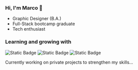 ### Hi, I'm Marco 👋

* Graphic Designer (B.A.)  
* Full-Stack bootcamp graduate  
* Tech enthusiast

### Learning and growing with 
![Static Badge](https://img.shields.io/badge/TypeScript-%233178C6?logo=TypeScript&logoColor=%23ffffff&labelColor=%233178C6) ![Static Badge](https://img.shields.io/badge/React-%2361DAFB?logo=react&logoColor=%23ffffff&labelColor=%2361DAFB) ![Static Badge](https://img.shields.io/badge/Node.js-%235FA04E?logo=Node.js&logoColor=%23ffffff&labelColor=%235FA04E)

Currently working on private projects to strengthen my skills...
